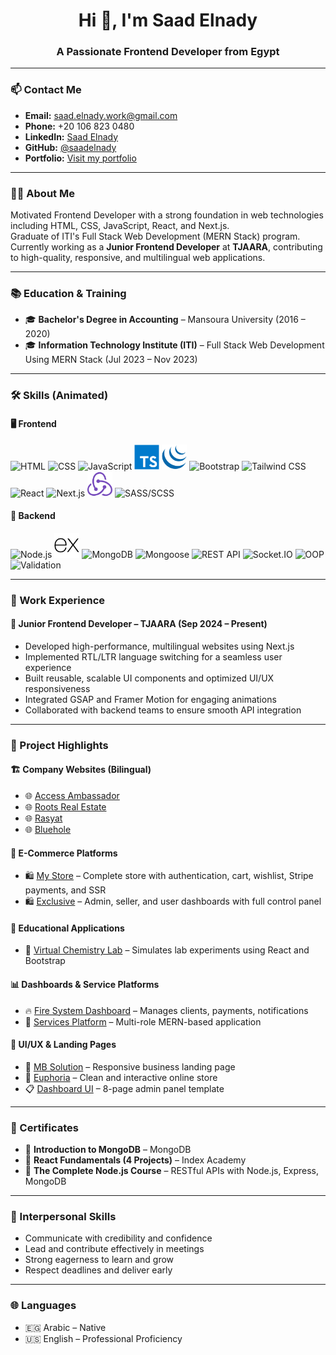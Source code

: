 <h1 align="center">Hi 👋, I'm Saad Elnady</h1>
<h3 align="center">A Passionate Frontend Developer from Egypt</h3>

---

### 📫 Contact Me

- **Email:** saad.elnady.work@gmail.com  
- **Phone:** +20 106 823 0480  
- **LinkedIn:** [Saad Elnady](https://www.linkedin.com/in/saad-elnady/)  
- **GitHub:** [@saadelnady](https://github.com/saadelnady)  
- **Portfolio:** [Visit my portfolio](https://portfolio-nu-five-91.vercel.app/)

---

### 👨‍💻 About Me

Motivated Frontend Developer with a strong foundation in web technologies including HTML, CSS, JavaScript, React, and Next.js.  
Graduate of ITI's Full Stack Web Development (MERN Stack) program.  
Currently working as a **Junior Frontend Developer** at **TJAARA**, contributing to high-quality, responsive, and multilingual web applications.

---

### 📚 Education & Training

- 🎓 **Bachelor's Degree in Accounting** – Mansoura University (2016 – 2020)  
- 🎓 **Information Technology Institute (ITI)** – Full Stack Web Development Using MERN Stack (Jul 2023 – Nov 2023)

---

### 🛠️ Skills (Animated)

#### 🖥️ Frontend

<p align="left">
  <img src="https://media.giphy.com/media/fsEaZldNC8A1PJ3mwp/giphy.gif" alt="HTML" width="40" height="40"/>
  <img src="https://media.giphy.com/media/XAxylRMCdpbEWUAvr8/giphy.gif" alt="CSS" width="40" height="40"/>
  <img src="https://media.giphy.com/media/ln7z2eWriiQAllfVcn/giphy.gif" alt="JavaScript" width="40" height="40"/>
  <img src="https://raw.githubusercontent.com/devicons/devicon/master/icons/typescript/typescript-original.svg" alt="TypeScript" width="40" height="40"/>
  <img src="https://raw.githubusercontent.com/devicons/devicon/master/icons/jquery/jquery-original.svg" alt="jQuery" width="40" height="40"/>
  <img src="https://media.giphy.com/media/LMt9638dO8dftAjtco/giphy.gif" alt="Bootstrap" width="40" height="40"/>
  <img src="https://media.giphy.com/media/kdFc8fubgS31b8DsVu/giphy.gif" alt="Tailwind CSS" width="40" height="40"/>
  <img src="https://media.giphy.com/media/IdyAQJVN2kVPNUrojM/giphy.gif" alt="React" width="40" height="40"/>
  <img src="https://cdn.worldvectorlogo.com/logos/nextjs-2.svg" alt="Next.js" width="40" height="40"/>
  <img src="https://raw.githubusercontent.com/devicons/devicon/master/icons/redux/redux-original.svg" alt="Redux" width="40" height="40"/>
  <img src="https://media.giphy.com/media/RhEvslQJ6Sf7K/giphy.gif" alt="SASS/SCSS" width="40" height="40"/>
</p>

#### 🧩 Backend

<p align="left">
  <img src="https://media.giphy.com/media/paVD8bCMEC0rfKL6Pv/giphy.gif" alt="Node.js" width="40" height="40"/>
  <img src="https://raw.githubusercontent.com/devicons/devicon/master/icons/express/express-original.svg" alt="Express.js" width="40" height="40"/>
  <img src="https://media.giphy.com/media/kH1DBkPNyZPOk0x5fd/giphy.gif" alt="MongoDB" width="40" height="40"/>
  <img src="https://img.icons8.com/color/48/000000/mongodb.png" alt="Mongoose" width="40" height="40"/>
  <img src="https://media.giphy.com/media/UQJlMRub5Z56Qq9kC8/giphy.gif" alt="REST API" width="40" height="40"/>
  <img src="https://www.vectorlogo.zone/logos/socketio/socketio-icon.svg" alt="Socket.IO" width="40" height="40"/>
  <img src="https://img.icons8.com/ios-filled/50/000000/object-oriented-programming.png" alt="OOP" width="40" height="40"/>
  <img src="https://img.icons8.com/external-flatart-icons-outline-flatarticons/64/null/external-validation-web-design-and-development-flatart-icons-outline-flatarticons.png" alt="Validation" width="40" height="40"/>
</p>

---

### 💼 Work Experience

#### 🚀 Junior Frontend Developer – TJAARA (Sep 2024 – Present)

- Developed high-performance, multilingual websites using Next.js  
- Implemented RTL/LTR language switching for a seamless user experience  
- Built reusable, scalable UI components and optimized UI/UX responsiveness  
- Integrated GSAP and Framer Motion for engaging animations  
- Collaborated with backend teams to ensure smooth API integration

---

### 🧪 Project Highlights

#### 🏗️ Company Websites (Bilingual)

- 🌐 [Access Ambassador](https://access-ambassador.nourseen.sa/)  
- 🌐 [Roots Real Estate](https://roots.nourseen.sa/)  
- 🌐 [Rasyat](https://rasyat.com.sa/home)  
- 🌐 [Bluehole](https://bluehole.com.sa/)

#### 🛒 E-Commerce Platforms

- 🛍️ [My Store](https://my-store-4k9a.vercel.app/) – Complete store with authentication, cart, wishlist, Stripe payments, and SSR  
- 🛍️ [Exclusive](https://github.com/saadelnady/Exclusive-FRONT) – Admin, seller, and user dashboards with full control panel

#### 🧪 Educational Applications

- 🧪 [Virtual Chemistry Lab](https://chmistery-lab-front.vercel.app/) – Simulates lab experiments using React and Bootstrap

#### 📊 Dashboards & Service Platforms

- 🔥 [Fire System Dashboard](https://fireeaglema.com/login) – Manages clients, payments, notifications  
- 🧰 [Services Platform](https://offers-front.vercel.app/) – Multi-role MERN-based application

#### 🎨 UI/UX & Landing Pages

- 💼 [MB Solution](https://saadelnady.github.io/mb_solution/) – Responsive business landing page  
- 🛒 [Euphoria](https://saadelnady.github.io/Euphoria/) – Clean and interactive online store  
- 📋 [Dashboard UI](https://saadelnady.github.io/Dashboard/index.html) – 8-page admin panel template

---

### 📄 Certificates

- 🏅 **Introduction to MongoDB** – MongoDB  
- 🏅 **React Fundamentals (4 Projects)** – Index Academy  
- 🏅 **The Complete Node.js Course** – RESTful APIs with Node.js, Express, MongoDB

---

### 🤝 Interpersonal Skills

- Communicate with credibility and confidence  
- Lead and contribute effectively in meetings  
- Strong eagerness to learn and grow  
- Respect deadlines and deliver early

---

### 🌐 Languages

- 🇪🇬 Arabic – Native  
- 🇺🇸 English – Professional Proficiency
